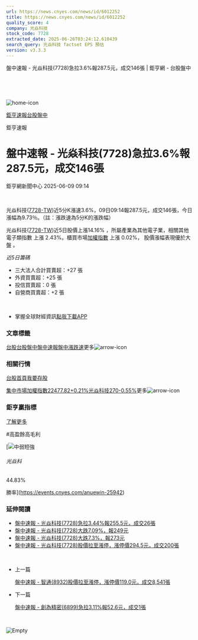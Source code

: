 ```yaml
---
url: https://news.cnyes.com/news/id/6012252
title: https://news.cnyes.com/news/id/6012252
quality_score: 4
company: 光焱科技
stock_code: 7728
extracted_date: 2025-06-26T03:24:12.610439
search_query: 光焱科技 factset EPS 預估
version: v3.3.3
---
```


盤中速報 - 光焱科技(7728)急拉3.6%報287.5元，成交146張 | 鉅亨網 - 台股盤中

‌

‌

![home-icon](/assets/icons/breadCrumb/symbol-icon-home.svg)

[鉅亨速報](/news/cat/anue_live)[台股盤中](/news/cat/tw_live)

鉅亨速報

# 盤中速報 - 光焱科技(7728)急拉3.6%報287.5元，成交146張

鉅亨網新聞中心 2025-06-09 09:14

‌

光焱科技([7728-TW](https://www.cnyes.com/twstock/7728))近5分K漲速3.6%，09日09:14報287.5元，成交146張，今日漲幅為9.73％。（註：漲跌速為5分K的漲跌幅）

光焱科技([7728-TW](https://www.cnyes.com/twstock/7728))近5日股價上漲14.16% ，所屬產業為其他電子業，相關其他電子類指數 上漲 2.43%。櫃買市場[加權指數](https://invest.cnyes.com/index/TWS/TSE01) 上漲 0.02%， 股價漲幅表現優於大盤 。

*近5日籌碼*

* 三大法人合計買賣超：+27 張
* 外資買賣超：+25 張
* 投信買賣超：0 張
* 自營商買賣超：+2 張

‌

* 掌握全球財經資訊[點我下載APP](http://www.cnyes.com/app/?utm_source=mweb&utm_medium=HamMenuBanner&utm_campaign=fixed&utm_content=entr)

### 文章標籤

[台股](https://news.cnyes.com/tag/台股 "台股")[台股盤中](https://news.cnyes.com/tag/台股盤中 "台股盤中")[盤中速報](https://news.cnyes.com/tag/盤中速報 "盤中速報")[盤中漲跌速](https://news.cnyes.com/tag/盤中漲跌速 "盤中漲跌速")更多![arrow-icon](/assets/icons/arrows/arrow-down.svg)

### 相關行情

[台股首頁](https://www.cnyes.com/twstock)[我要存股](https://supr.link/8OHaU)

[集中市場加權指數22477.82+0.21%](https://invest.cnyes.com/index/TWS/TSE01)[光焱科技270-0.55%](https://www.cnyes.com/twstock/7728)更多![arrow-icon](/assets/icons/arrows/arrow-down.svg)

### 鉅亨贏指標

[了解更多](https://events.cnyes.com/anuewin-25942)

#高盈餘高毛利

[![中弱短強](/assets/icons/win-indicator/short-to-long.svg)

###### 光焱科

44.83%

勝率](https://events.cnyes.com/anuewin-25942)

### 延伸閱讀

* [盤中速報 - 光焱科技(7728)急拉3.44%報255.5元，成交26張](/news/id/6009559)
* [盤中速報 - 光焱科技(7728)大跌7.09%，報249元](/news/id/5946010)
* [盤中速報 - 光焱科技(7728)大跌7.3%，報273元](/news/id/5944799)
* [盤中速報 - 光焱科技(7728)股價拉至漲停，漲停價294.5元，成交200張](/news/id/5943562)

‌

* 上一篇

  [盤中速報 - 智通(8932)股價拉至漲停，漲停價119.0元，成交8,541張](/news/id/6012644)
* 下一篇

  [盤中速報 - 創為精密(6899)急拉3.11%報52.6元，成交1張](/news/id/6010030)

‌

![Empty](/assets/icons/skeleton/empty-image.svg)

‌